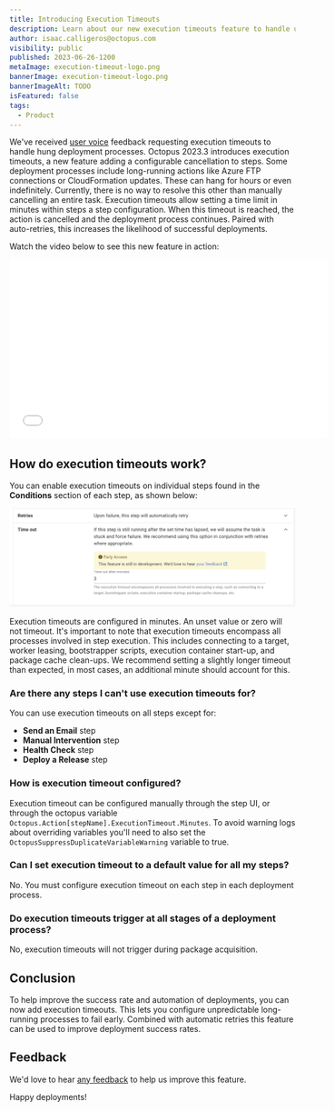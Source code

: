 ```yaml
---
title: Introducing Execution Timeouts
description: Learn about our new execution timeouts feature to handle unexpectedly long-running processes
author: isaac.calligeros@octopus.com
visibility: public
published: 2023-06-26-1200
metaImage: execution-timeout-logo.png
bannerImage: execution-timeout-logo.png
bannerImageAlt: TODO
isFeatured: false
tags:
  - Product
---
```


We've received [user voice](https://octopusdeploy.uservoice.com/forums/170787-product-feedback/suggestions/6396476-add-timeout-support-for-individual-steps-and-overa) feedback requesting execution timeouts to handle hung deployment processes. Octopus 2023.3 introduces execution timeouts, a new feature adding a configurable cancellation to steps. Some deployment processes include long-running actions like Azure FTP connections or CloudFormation updates. These can hang for hours or even indefinitely. Currently, there is no way to resolve this other than manually cancelling an entire task. Execution timeouts allow setting a time limit in minutes within steps a step configuration. When this timeout is reached, the action is cancelled and the deployment process continues. Paired with auto-retries, this increases the likelihood of successful deployments.

Watch the video below to see this new feature in action:

<iframe width="560" height="315" src="TODO" title="YouTube video player" frameborder="0" allow="accelerometer; clipboard-write; encrypted-media; gyroscope; picture-in-picture; web-share" allowfullscreen></iframe>

## How do execution timeouts work?

You can enable execution timeouts on individual steps found in the **Conditions** section of each step, as shown below:

![Execution Timeout configuration on a step.](execution-timeout-ui.png)

Execution timeouts are configured in minutes. An unset value or zero will not timeout. It's important to note that execution timeouts encompass all processes involved in step execution. This includes connecting to a target, worker leasing, bootstrapper scripts, execution container start-up, and package cache clean-ups. We recommend setting a slightly longer timeout than expected, in most cases, an additional minute should account for this.

### Are there any steps I can't use execution timeouts for?

You can use execution timeouts on all steps except for:

- **Send an Email** step
- **Manual Intervention** step
- **Health Check** step
- **Deploy a Release** step

### How is execution timeout configured?

Execution timeout can be configured manually through the step UI, or through the octopus variable `Octopus.Action[stepName].ExecutionTimeout.Minutes`. To avoid warning logs about overriding variables you'll need to also set the `OctopusSuppressDuplicateVariableWarning` variable to true.

### Can I set execution timeout to a default value for all my steps?

No. You must configure execution timeout on each step in each deployment process.

### Do execution timeouts trigger at all stages of a deployment process?

No, execution timeouts will not trigger during package acquisition.

## Conclusion

To help improve the success rate and automation of deployments, you can now add execution timeouts. This lets you configure unpredictable long-running processes to fail early. Combined with automatic retries this feature can be used to improve deployment success rates.

## Feedback

We'd love to hear [any feedback](https://oc.to/ActionExecutionTimeOutFeedbackForm) to help us improve this feature.

Happy deployments!